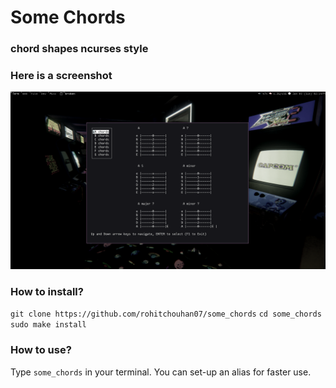 # Some Chords
### chord shapes ncurses style

### Here is a screenshot

![Some chords!!](/scrot_some_chords.png "Some chords")

### How to install?
`git clone https://github.com/rohitchouhan07/some_chords`
`cd some_chords`
`sudo make install`

### How to use?
Type `some_chords` in your terminal.
You can set-up an alias for faster use.
